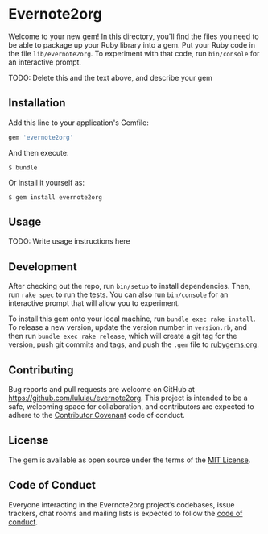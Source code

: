 # Evernote2org

Welcome to your new gem! In this directory, you'll find the files you need to be able to package up your Ruby library into a gem. Put your Ruby code in the file `lib/evernote2org`. To experiment with that code, run `bin/console` for an interactive prompt.

TODO: Delete this and the text above, and describe your gem

## Installation

Add this line to your application's Gemfile:

```ruby
gem 'evernote2org'
```

And then execute:

    $ bundle

Or install it yourself as:

    $ gem install evernote2org

## Usage

TODO: Write usage instructions here

## Development

After checking out the repo, run `bin/setup` to install dependencies. Then, run `rake spec` to run the tests. You can also run `bin/console` for an interactive prompt that will allow you to experiment.

To install this gem onto your local machine, run `bundle exec rake install`. To release a new version, update the version number in `version.rb`, and then run `bundle exec rake release`, which will create a git tag for the version, push git commits and tags, and push the `.gem` file to [rubygems.org](https://rubygems.org).

## Contributing

Bug reports and pull requests are welcome on GitHub at https://github.com/lululau/evernote2org. This project is intended to be a safe, welcoming space for collaboration, and contributors are expected to adhere to the [Contributor Covenant](http://contributor-covenant.org) code of conduct.

## License

The gem is available as open source under the terms of the [MIT License](https://opensource.org/licenses/MIT).

## Code of Conduct

Everyone interacting in the Evernote2org project’s codebases, issue trackers, chat rooms and mailing lists is expected to follow the [code of conduct](https://github.com/lululau/evernote2org/blob/master/CODE_OF_CONDUCT.md).
